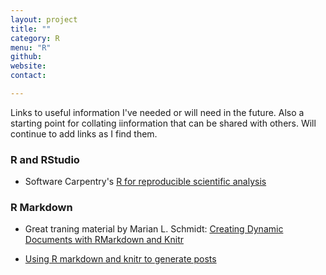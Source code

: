 ```yaml
---
layout: project
title: ""
category: R
menu: "R"
github:
website:
contact:

---
```


Links to useful information I've needed or will need in the future. Also a starting point for collating iinformation that can be shared with others. Will continue to add links as I find them. 

### R and RStudio

- Software Carpentry's [R for reproducible scientific analysis](http://swcarpentry.github.io/r-novice-gapminder/)

### R Markdown

- Great traning material by Marian L. Schmidt: [Creating Dynamic Documents with RMarkdown and Knitr](http://rpubs.com/marschmi/RMarkdown)

- [Using R markdown and knitr to generate posts](http://nicolewhite.github.io/2015/02/07/r-blogging-with-rmarkdown-knitr-jekyll.html)

